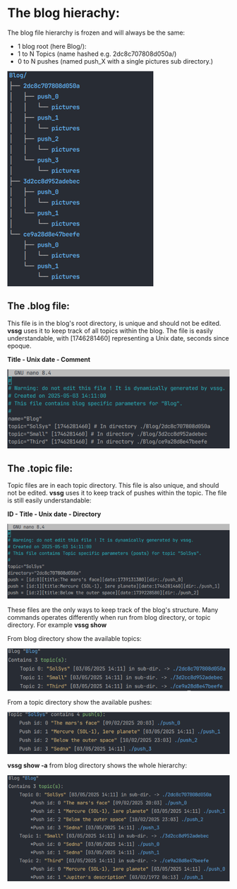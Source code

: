 # The blog hierachy:

The blog file hierarchy is frozen and will always be the same:

- 1 blog root (here Blog/):
- 1 to N Topics (name hashed e.g. 2dc8c707808d050a/)
- 0 to N pushes (named push_X with a single pictures sub directory.)

![Terminal](pictures/hierarchy.png "The SSG is command line driven")

## The .blog file:

This file is in the blog's root directory, is unique and should not be edited. **vssg** uses it to keep
track of all topics within the blog. The file is easily understandable, with [1746281460] representing
a Unix date, seconds since epoque.

**Title - Unix date - Comment**

![Terminal](pictures/blog_file.png ".blog file")

## The .topic file:
Topic files are in each topic directory. This file is also unique, and should not be edited. **vssg**  uses
it to keep track of pushes within the topic. The file is still easily understandable:

**ID - Title - Unix date - Directory**

![Terminal](pictures/topic_file.png ".topic file")

These files are the only ways to keep track of the blog's structure. Many commands operates differently when
run from blog directory, or topic directory. For example **vssg show**

From blog directory show the available topics:

![Terminal](pictures/show_blog_dir.png "command vssg show from blog directory:")

From a topic directory show the available pushes:

![Terminal](pictures/show_topic_dir.png "command vssg show from topic directory:")

**vssg show -a** from blog directory shows the whole hierarchy:

![Terminal](pictures/show_a.png "command vssg show from blog directory:")
